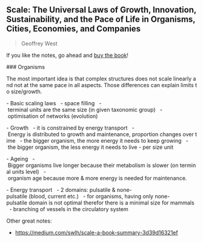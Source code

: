 ## Scale: The Universal Laws of Growth, Innovation, Sustainability, and the Pace of Life in Organisms, Cities, Economies, and Companies

> Geoffrey West

If you like the notes, go ahead and [buy the book](https://www.goodreads.com/book/show/31670196-scale)!

### Organisms

The most important idea is that complex structures does not scale linearly and not at the same pace in all aspects. Those differences can explain limits to size/growth.

- Basic scaling laws
  - space filling
  - terminal units are the same size (in given taxonomic group)
  - optimisation of networks (evolution)

- Growth
  - it is constrained by energy transport
  - Energy is distributed to growth and maintenance, proportion changes over time
  - the bigger organism, the more energy it needs to keep growing
  - the bigger organism, the less energy it needs to live - per size unit

- Ageing
  - Bigger organisms live longer because their metabolism is slower (on terminal units level)
  - organism age because more & more energy is needed for maintenance.

- Energy transport
  - 2 domains: pulsatile & none-pulsatile (blood, current etc.)
  - for organisms, having only none-pulsatile domain is not optimal therefor there is a minimal size for mammals
  - branching of vessels in the circulatory system

Other great notes:
  - https://medium.com/swlh/scale-a-book-summary-3d39d16321ef
